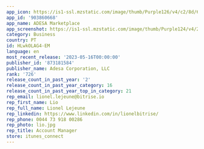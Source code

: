 ```yaml
---
app_icon: https://is1-ssl.mzstatic.com/image/thumb/Purple126/v4/c2/8d/6b/c28d6b5d-3877-a6b2-eadd-3a48c5e01a07/AppIcon-0-0-1x_U007emarketing-0-0-0-8-0-0-sRGB-0-0-0-GLES2_U002c0-512MB-85-220-0-0.png/1024x1024bb.png
app_id: '903860668'
app_name: ADESA Marketplace
app_screenshot: https://is1-ssl.mzstatic.com/image/thumb/Purple124/v4/2a/24/33/2a2433e7-6312-1228-1a95-113d6929f3d7/pr_source.png/1242x2688bb.png
category: Business
country: PT
id: HLwkOLAG4-EM
language: en
most_recent_release: '2023-05-16T00:00:00'
publisher_id: '873181584'
publisher_name: Adesa Corporation, LLC
rank: '726'
release_count_in_past_year: '2'
release_count_in_past_year_category: 16
release_count_in_past_year_top_in_category: 21
rep_email: lionel.lejeune@bitrise.io
rep_first_name: Lio
rep_full_name: Lionel Lejeune
rep_linkedin: https://www.linkedin.com/in/lionelbitrise/
rep_phone: 0044 73 918 00286
rep_photo: lio.jpg
rep_title: Account Manager
store: itunes_connect
---
```

